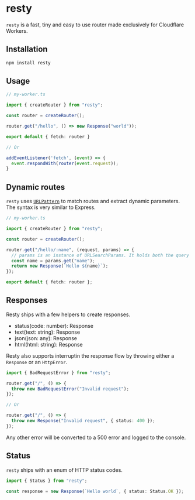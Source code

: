 # resty

`resty` is a fast, tiny and easy to use router made exclusively for Cloudflare Workers.

## Installation

```sh
npm install resty
```

## Usage

```ts
// my-worker.ts

import { createRouter } from "resty";

const router = createRouter();

router.get("/hello", () => new Response("world"));

export default { fetch: router }

// Or

addEventListener('fetch', (event) => {
  event.respondWith(router(event.request));
}
```

## Dynamic routes

`resty` uses [`URLPattern`](https://developer.mozilla.org/en-US/docs/Web/API/URLPattern) to match routes and extract dynamic parameters. The syntax is very similar to Express.

```ts
// my-worker.ts

import { createRouter } from "resty";

const router = createRouter();

router.get("/hello/:name", (request, params) => {
  // params is an instance of URLSearchParams. It holds both the query string and the path parameters. Path parameters take precedence over query parameters.
  const name = params.get("name");
  return new Response(`Hello ${name}`);
});

export default { fetch: router };
```

## Responses

Resty ships with a few helpers to create responses.

- status(code: number): Response
- text(text: string): Response
- json(json: any): Response
- html(html: string): Response

Resty also supports interruptin the response flow by throwing either a `Response` or an `HttpError`.

```ts
import { BadRequestError } from "resty";

router.get("/", () => {
  throw new BadRequestError("Invalid request");
});

// Or

router.get("/", () => {
  throw new Response("Invalid request", { status: 400 });
});
```

Any other error will be converted to a 500 error and logged to the console.

## Status

`resty` ships with an enum of HTTP status codes.

```ts
import { Status } from "resty";

const response = new Response(`Hello world`, { status: Status.OK });
```

